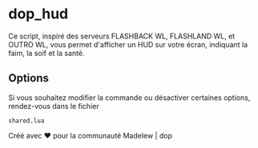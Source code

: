 # dop_hud

Ce script, inspiré des serveurs FLASHBACK WL, FLASHLAND WL, et OUTRO WL, vous permet d'afficher un HUD sur votre écran, indiquant la faim, la soif et la santé.

## Options
Si vous souhaitez modifier la commande ou désactiver certaines options, rendez-vous dans le fichier
```
shared.lua
```

Créé avec ❤️ pour la communauté Madelew | dop